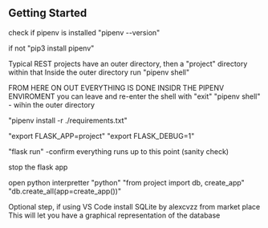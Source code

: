 ## Getting Started

check if pipenv is installed "pipenv --version"

if not "pip3 install pipenv"

Typical REST projects have an outer directory, then a "project" directory within that
Inside the outer directory run "pipenv shell"

FROM HERE ON OUT EVERYTHING IS DONE INSIDR THE PIPENV ENVIROMENT
you can leave and re-enter the shell with 
"exit"
"pipenv shell" - wihin the outer directory

"pipenv install -r ./requirements.txt"

"export FLASK_APP=project"
"export FLASK_DEBUG=1"

"flask run" -confirm everything runs up to this point (sanity check)

stop the flask app

open python interpretter
"python"
"from project import db, create_app"
"db.create_all(app=create_app())"

Optional step, if using VS Code
install SQLite by alexcvzz from market place
This will let you have a graphical representation of the database